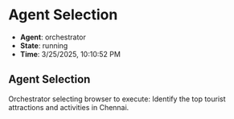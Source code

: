 # Agent Selection

- **Agent**: orchestrator
- **State**: running
- **Time**: 3/25/2025, 10:10:52 PM

## Agent Selection

Orchestrator selecting browser to execute: Identify the top tourist attractions and activities in Chennai.

